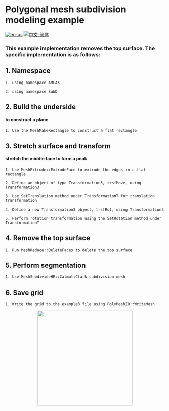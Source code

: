 # Polygonal mesh subdivision modeling example

[![en-us](https://img.shields.io/badge/en-us-yellow.svg)](./README.md) [![中文-简体](https://img.shields.io/badge/%E4%B8%AD%E6%96%87-%E7%AE%80%E4%BD%93-red.svg)](./README.zh_cn.md)

### This example implementation removes the top surface. The specific implementation is as follows:


## 1. Namespace


	1. using namespace AMCAX

	2. using namespace SubD

## 2. Build the underside

#### to construct a plane
	1. Use the MeshMakeRectangle to construct a flat rectangle

## 3. Stretch surface and transform

#### stretch the middle face to form a peak

	1. Use MeshExtrude::ExtrudeFace to extrude the edges in a flat rectangle

	2. Define an object of type Transformation3, trsfMove, using Transformation3

	3. Use SetTranslation method under TransformationT for translation transformation

	4. Define a new Transformation3 object, trsfRot, using Transformation3

	5. Perform rotation transformation using the SetRotation method under TransformationT

## 4. Remove the top surface

	1. Run MeshReduce::DeleteFaces to delete the top surface

## 5. Perform segmentation

	1. Use MeshSubdivideHE::CatmullClark subdivision mesh


## 6. Save grid

	1. Write the grid to the example3 file using PolyMeshIO::WriteMesh

<div align = center><img src="https://s2.loli.net/2024/09/30/m91InhVoRZ7zqET.png" width="300" height="300">